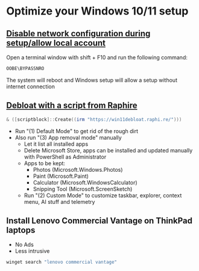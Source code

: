 # Optimize your Windows 10/11 setup

## [Disable network configuration during setup/allow local account](https://learn.microsoft.com/en-us/answers/questions/1179311/windows-11-setup-without-internet)
Open a terminal window with shift + F10 and run the following command:

```PowerShell
OOBE\BYPASSNRO
```

The system will reboot and Windows setup will allow a setup without internet connection

## [Debloat with a script from Raphire](https://github.com/Raphire/Win11Debloat)

```PowerShell
& ([scriptblock]::Create((irm "https://win11debloat.raphi.re/")))
```

- Run "(1) Default Mode" to get rid of the rough dirt
- Also run "(3) App removal mode" manually
  - Let it list all installed apps
  - Delete Microsoft Store, apps can be installed and updated manually with PowerShell as Administrator
  - Apps to be kept:
    - Photos (Microsoft.Windows.Photos)
    - Paint (Microsoft.Paint)
    - Calculator (Microsoft.WindowsCalculator)
    - Snipping Tool (Microsoft.ScreenSketch)
  - Run "(2) Custom Mode" to customize taskbar, explorer, context menu, AI stuff and telemetry

## Install Lenovo **Commercial** Vantage on ThinkPad laptops
- No Ads
- Less intrusive

```Powershell
winget search "lenovo commercial vantage"
```
